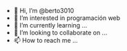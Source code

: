 - 👋 Hi, I’m @berto3010
- 👀 I’m interested in programación web
- 🌱 I’m currently learning ...
- 💞️ I’m looking to collaborate on ...
- 📫 How to reach me ...

<!---
berto3010/berto3010 is a ✨ special ✨ repository because its `README.md` (this file) appears on your GitHub profile.
You can click the Preview link to take a look at your changes.
--->
